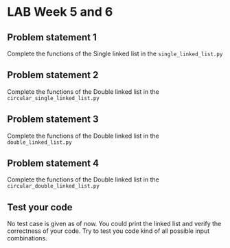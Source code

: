 # LAB Week 5 and 6

## Problem statement 1
Complete the functions of the Single linked list in the `single_linked_list.py`

## Problem statement 2
Complete the functions of the Double linked list in the `circular_single_linked_list.py`

## Problem statement 3
Complete the functions of the Double linked list in the `double_linked_list.py`

## Problem statement 4
Complete the functions of the Double linked list in the `circular_double_linked_list.py`


## Test your code
No test case is given as of now. You could print the linked list and verify the correctness of your code. Try to test you code kind of all possible input combinations.